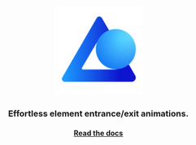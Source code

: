 <div align="center">
    <img src="/.github/assets/logo.svg?sanitize=true" alt="Animate Presence" width="175" />
</div>
<h3 align="center">Effortless element entrance/exit animations.</h3>
<h4 align="center"><a href="https://github.com/natemoo-re/animate-presence/tree/master/packages/animate-presence#readme">Read the docs</a></h4>

<br />
